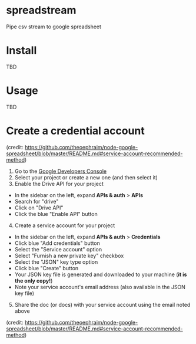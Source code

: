 # spreadstream

Pipe csv stream to google spreadsheet

# Install

TBD

# Usage

TBD

# Create a credential account
(credit: https://github.com/theoephraim/node-google-spreadsheet/blob/master/README.md#service-account-recommended-method)

1. Go to the [Google Developers Console](https://console.developers.google.com/project)
2. Select your project or create a new one (and then select it)
3. Enable the Drive API for your project
  - In the sidebar on the left, expand __APIs & auth__ > __APIs__
  - Search for "drive"
  - Click on "Drive API"
  - Click the blue "Enable API" button
4. Create a service account for your project
  - In the sidebar on the left, expand __APIs & auth__ > __Credentials__
  - Click blue "Add credentials" button
  - Select the "Service account" option
  - Select "Furnish a new private key" checkbox
  - Select the "JSON" key type option
  - Click blue "Create" button
  - Your JSON key file is generated and downloaded to your machine
    (__it is the only copy!__)
  - Note your service account's email address (also available in the JSON
    key file)
5. Share the doc (or docs) with your service account using the email
   noted above

(credit: https://github.com/theoephraim/node-google-spreadsheet/blob/master/README.md#service-account-recommended-method)
